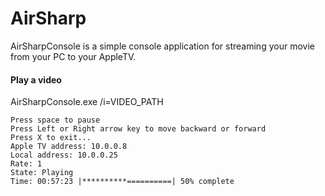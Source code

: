 # AirSharp
AirSharpConsole is a simple console application for streaming your movie from your PC to your AppleTV.

#### Play a video
AirSharpConsole.exe /i=VIDEO_PATH

```text
Press space to pause
Press Left or Right arrow key to move backward or forward
Press X to exit...
Apple TV address: 10.0.0.8
Local address: 10.0.0.25
Rate: 1
State: Playing
Time: 00:57:23 |**********==========| 50% complete
```
